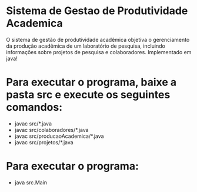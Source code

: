 # Sistema de Gestao de Produtividade Academica
 O sistema de gestão de produtividade acadêmica objetiva o gerenciamento da produção
 acadêmica de um laboratório de pesquisa, incluindo informações sobre projetos de pesquisa e
 colaboradores.
 Implementado em java!

# Para executar o programa, baixe a pasta src e execute os seguintes comandos:
 
  - javac src/*.java
  - javac src/colaboradores/*.java
  - javac src/producaoAcademica/*.java
  - javac src/projetos/*.java
 
# Para executar o programa:
 
  - java src.Main
 
